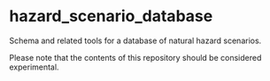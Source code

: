 # hazard_scenario_database
Schema and related tools for a database of natural hazard scenarios.

Please note that the contents of this repository should be considered 
experimental.
